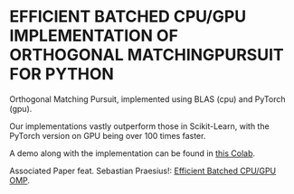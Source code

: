# EFFICIENT BATCHED CPU/GPU IMPLEMENTATION OF ORTHOGONAL MATCHINGPURSUIT FOR PYTHON
Orthogonal Matching Pursuit, implemented using BLAS (cpu) and PyTorch (gpu).

Our implementations vastly outperform those in Scikit-Learn, with the PyTorch version on GPU being over 100 times faster.

A demo along with the implementation can be found in [this Colab](https://colab.research.google.com/drive/1BwqjGQC5XfaRiTUxit-afW0vg6ezjsh5?usp=sharing).

Associated Paper feat. Sebastian Praesius!: [Efficient Batched CPU/GPU OMP](https://github.com/Ariel5/omp-parallel-gpu-python/blob/main/Compressed_Sensing_Report.pdf).
